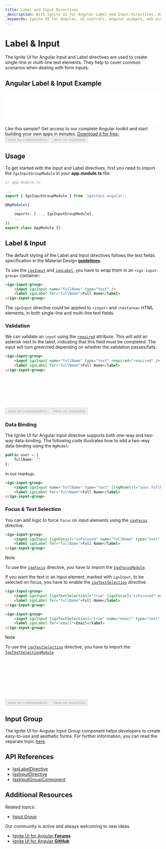 ```yaml
---
title: Label and Input Directives
_description: With Ignite UI for Angular Label and Input directives, developers can create a single-line or multi-line text elements, add additional CSS styles and integrate with other controls.
_keywords: Ignite UI for Angular, UI controls, Angular widgets, web widgets, UI widgets, Angular, Native Angular Components Suite, Native Angular Controls, Native Angular Components Library, Angular Label components, Angular Label controls, Angular Input components, Angular Input controls, Input component, Input control, Label component, Label control, Angular Input directive, Angular Label directive, Angular Forms, Angular Reactive Forms, Angular Form Validation
---
```


# Label & Input
<p class="highlight">
The Ignite UI for Angular Input and Label directives are used to create single-line or multi-line text elements. They help to cover common scenarios when dealing with form inputs.
</p>
<div class="divider--half"></div>

## Angular Label & Input Example
<div class="sample-container loading" style="height:100px">
<iframe id="input-group-sample-1-frame" src='{environment:demosBaseUrl}/data-entries/input-group-sample-1' width="100%" height="100%" seamless="" frameborder="0" onload="onSampleIframeContentLoaded(this);" alt="Angular Label & Input Example"></iframe>
</div>
<p style="margin: 0;padding-top: 0.5rem">Like this sample? Get access to our complete Angular toolkit and start building your own apps in minutes. <a class="no-external-icon mchNoDecorate trackCTA" target="_blank" href="https://www.infragistics.com/products/ignite-ui-angular/download" data-xd-ga-action="Download" data-xd-ga-label="Ignite UI for Angular">Download it for free.</a></p>
<div>
<button data-localize="codesandbox" disabled class="codesandbox-btn" data-iframe-id="input-group-sample-1-frame" data-demos-base-url="{environment:demosBaseUrl}">view on codesandbox</button>
<button data-localize="stackblitz" disabled class="stackblitz-btn" data-iframe-id="input-group-sample-1-frame" data-demos-base-url="{environment:demosBaseUrl}">view on stackblitz</button>
</div>
<div class="divider--half"></div>

## Usage
To get started with the Input and Label directives, first you need to import the `IgxInputGroupModule` in your **app.module.ts** file:

```typescript
// app.module.ts

...
import { IgxInputGroupModule } from 'igniteui-angular';

@NgModule({
    ...
    imports: [..., IgxInputGroupModule],
    ...
})
export class AppModule {}
```

## Label & Input
The default styling of the Label and Input directives follows the text fields specification in the Material Design
[**guidelines**](https://material.io/guidelines/components/text-fields.html).

To use the [`igxInput`]({environment:angularApiUrl}/classes/igxinputdirective.html) and [`igxLabel`]({environment:angularApiUrl}/classes/igxlabeldirective.html), you have to wrap them in an `<igx-input-group>` container:

```html
<igx-input-group>
    <input igxInput name="fullName" type="text" />
    <label igxLabel for="fullName">Full Name</label>
</igx-input-group>
```

The `igxInput` directive could be applied to `<input>` and `<textarea>` HTML elements, in both single-line and multi-line text fields.

### Validation
We can validate an `input` using the [`required`]({environment:angularApiUrl}/classes/igxinputdirective.html#required) attribute. This will add an asterisk next to the label, indicating that this field must be completed. The input will turn green/red depending on whether the validation passes/fails.

```html
<igx-input-group>
    <input igxInput name="fullName" type="text" required="required" />
    <label igxLabel for="fullName">Full Name</label>
</igx-input-group>
```

<div class="sample-container loading" style="height:100px">
    <iframe id="input-group-sample-2-frame" data-src='{environment:demosBaseUrl}/data-entries/input-group-sample-2' width="100%" height="100%" seamless frameBorder="0" class="lazyload"></iframe>
</div>
<div>
<button data-localize="codesandbox" disabled class="codesandbox-btn" data-iframe-id="input-group-sample-2-frame" data-demos-base-url="{environment:demosBaseUrl}">view on codesandbox</button>
<button data-localize="stackblitz" disabled class="stackblitz-btn" data-iframe-id="input-group-sample-2-frame" data-demos-base-url="{environment:demosBaseUrl}">view on stackblitz</button>
</div>
<div class="divider--half"></div>

### Data Binding
The Ignite UI for Angular Input directive supports both one-way and two-way data-binding. The following code illustrates how to add a two-way data-binding using the `NgModel`:

```typescript
public user = {
    fullName: ""
};

```

in our markup:

```html
<igx-input-group>
    <input igxInput name="fullName" type="text" [(ngModel)]="user.fullName" required="required" />
    <label igxLabel for="fullName">Full Name</label>
</igx-input-group>
```
### Focus & Text Selection

You can add logic to force `focus` on input elements using the [`igxFocus`]({environment:angularApiUrl}/classes/igxfocusdirective.html) directive. 

```html
<igx-input-group>
    <input igxInput [igxFocus]="isFocused" name="fullName" type="text" />
    <label igxLabel for="fullName">Full Name</label>
</igx-input-group>
```
>[!NOTE]
>To use the [`igxFocus`]({environment:angularApiUrl}/classes/igxfocusdirective.html) directive, you have to import the [`IgxFocusModule`]({environment:angularApiUrl}/classes/igxfocusmodule.html).

If you want the text in an input element, marked with `igxInput`, to be selected on focus, you have to enable the [`igxTextSelection`]({environment:angularApiUrl}/classes/igxtextselectiondirective.html) directive.

```html
<igx-input-group>
    <input igxInput [igxTextSelection]="true" [igxFocus]="isFocused" name="fullName" type="text" />
    <label igxLabel for="fullName">Full Name</label>
</igx-input-group>

<igx-input-group>
    <input igxInput [igxTextSelection]="true" name="email" type="text" />
    <label igxLabel for="email">Email</label>
</igx-input-group>
```
>[!NOTE]
>To use the [`igxTextSelection`]({environment:angularApiUrl}/classes/igxtextselectiondirective.html) directive, you have to import the [`IgxTextSelectionModule`]({environment:angularApiUrl}/classes/igxtextselectionmodule.html).

<div class="sample-container loading" style="height: 130px">
<iframe id="input-text-selection-frame" data-src='{environment:demosBaseUrl}/data-entries/input-text-selection' width="100%" height="100%" seamless frameBorder="0" class="lazyload"></iframe>
</div>
<div>
<button data-localize="codesandbox" disabled class="codesandbox-btn" data-iframe-id="input-text-selection-frame" data-demos-base-url="{environment:demosBaseUrl}">view on codesandbox</button>
<button data-localize="stackblitz" disabled class="stackblitz-btn" data-iframe-id="input-text-selection-frame" data-demos-base-url="{environment:demosBaseUrl}">view on stackblitz</button>
</div>
<div class="divider--half"></div>

## Input Group
The Ignite UI for Angular Input Group component helps developers to create easy-to-use and aesthetic forms. For further information, you can read the separate topic [here](input-group.md).

## API References
<div class="divider--half"></div>

* [IgxLabelDirective]({environment:angularApiUrl}/classes/igxlabeldirective.html)
* [IgxInputDirective]({environment:angularApiUrl}/classes/igxinputdirective.html)
* [IgxInputGroupComponent]({environment:angularApiUrl}/classes/igxinputgroupcomponent.html)

## Additional Resources
<div class="divider--half"></div>

Related topics:
* [Input Group](input-group.md)

Our community is active and always welcoming to new ideas.
* [Ignite UI for Angular **Forums**](https://www.infragistics.com/community/forums/f/ignite-ui-for-angular)
* [Ignite UI for Angular **GitHub**](https://github.com/IgniteUI/igniteui-angular)

